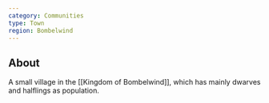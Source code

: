 ```yaml
---
category: Communities
type: Town
region: Bombelwind
---
```

## About
A small village in the [[Kingdom of Bombelwind]], which has mainly dwarves and halflings as population.
